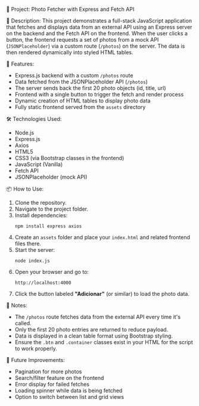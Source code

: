 📁 Project: Photo Fetcher with Express and Fetch API

🧠 Description:
This project demonstrates a full-stack JavaScript application that fetches and displays data from an external API using an Express server on the backend and the Fetch API on the frontend. When the user clicks a button, the frontend requests a set of photos from a mock API (`JSONPlaceholder`) via a custom route (`/photos`) on the server. The data is then rendered dynamically into styled HTML tables.

🚀 Features:
- Express.js backend with a custom `/photos` route
- Data fetched from the JSONPlaceholder API (`/photos`)
- The server sends back the first 20 photo objects (id, title, url)
- Frontend with a single button to trigger the fetch and render process
- Dynamic creation of HTML tables to display photo data
- Fully static frontend served from the `assets` directory

🛠️ Technologies Used:
- Node.js
- Express.js
- Axios
- HTML5
- CSS3 (via Bootstrap classes in the frontend)
- JavaScript (Vanilla)
- Fetch API
- JSONPlaceholder (mock API)

📦 How to Use:
1. Clone the repository.
2. Navigate to the project folder.
3. Install dependencies:
   ```
   npm install express axios
   ```
4. Create an `assets` folder and place your `index.html` and related frontend files there.
5. Start the server:
   ```
   node index.js
   ```
6. Open your browser and go to:
   ```
   http://localhost:4000
   ```
7. Click the button labeled **"Adicionar"** (or similar) to load the photo data.

🔧 Notes:
- The `/photos` route fetches data from the external API every time it's called.
- Only the first 20 photo entries are returned to reduce payload.
- Data is displayed in a clean table format using Bootstrap styling.
- Ensure the `.btn` and `.container` classes exist in your HTML for the script to work properly.

🧪 Future Improvements:
- Pagination for more photos
- Search/filter feature on the frontend
- Error display for failed fetches
- Loading spinner while data is being fetched
- Option to switch between list and grid views
